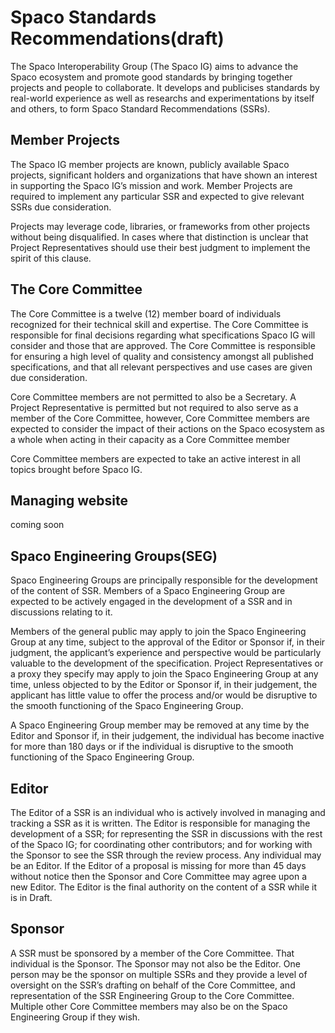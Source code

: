 # Spaco Standards Recommendations(draft)

The Spaco Interoperability Group (The Spaco IG) aims to advance the Spaco ecosystem and promote good standards by bringing together projects and people to collaborate. It develops and publicises standards by real-world experience as well as researchs and experimentations by itself and others, to form Spaco Standard Recommendations (SSRs).


## Member Projects

The Spaco IG member projects are known, publicly available Spaco projects, significant holders and organizations that have shown an interest in supporting the Spaco IG’s mission and work.  Member Projects are required to implement any particular SSR and expected to give relevant SSRs due consideration.

Projects may leverage code, libraries, or frameworks from other projects without being disqualified. In cases where that distinction is unclear that Project Representatives should use their best judgment to implement the spirit of this clause.


## The Core Committee

The Core Committee is a twelve (12) member board of individuals recognized for their technical skill and expertise. The Core Committee is responsible for final decisions regarding what specifications Spaco IG will consider and those that are approved. The Core Committee is responsible for ensuring a high level of quality and consistency amongst all published specifications, and that all relevant perspectives and use cases are given due consideration.

Core Committee members are not permitted to also be a Secretary. A Project Representative is permitted but not required to also serve as a member of the Core Committee, however, Core Committee members are expected to consider the impact of their actions on the Spaco ecosystem as a whole when acting in their capacity as a Core Committee member

Core Committee members are expected to take an active interest in all topics brought before Spaco IG.


## Managing website

coming soon



## Spaco Engineering Groups(SEG)

Spaco Engineering Groups are principally responsible for the development of the content of SSR. Members of a Spaco Engineering Group are expected to be actively engaged in the development of a SSR and in discussions relating to it.

Members of the general public may apply to join the Spaco Engineering Group at any time, subject to the approval of the Editor or Sponsor if, in their judgment, the applicant’s experience and perspective would be particularly valuable to the development of the specification. Project Representatives or a proxy they specify may apply to join the Spaco Engineering Group at any time, unless objected to by the Editor or Sponsor if, in their judgement, the applicant has little value to offer the process and/or would be disruptive to the smooth functioning of the Spaco Engineering Group.

A Spaco Engineering Group member may be removed at any time by the Editor and Sponsor if, in their judgement, the individual has become inactive for more than 180 days or if the individual is disruptive to the smooth functioning of the Spaco Engineering Group.


## Editor

The Editor of a SSR is an individual who is actively involved in managing and tracking a SSR as it is written. The Editor is responsible for managing the development of a SSR; for representing the SSR in discussions with the rest of the Spaco IG; for coordinating other contributors; and for working with the Sponsor to see the SSR through the review process. Any individual may be an Editor. If the Editor of a proposal is missing for more than 45 days without notice then the Sponsor and Core Committee may agree upon a new Editor. The Editor is the final authority on the content of a SSR while it is in Draft.


## Sponsor

A SSR must be sponsored by a member of the Core Committee. That individual is the Sponsor. The Sponsor may not also be the Editor. One person may be the sponsor on multiple SSRs and they provide a level of oversight on the SSR’s drafting on behalf of the Core Committee, and representation of the SSR Engineering Group to the Core Committee. Multiple other Core Committee members may also be on the Spaco Engineering Group if they wish.
